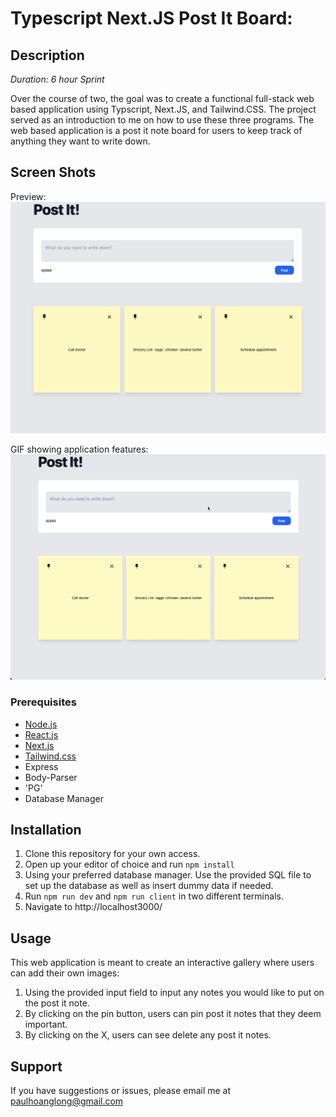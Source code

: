 # Typescript Next.JS Post It Board:

## Description

_Duration: 6 hour Sprint_

Over the course of two, the goal was to create a functional full-stack web based application using Typscript, Next.JS, and Tailwind.CSS. The project served as an introduction to me on how to use these three programs. The web based application is a post it note board for users to keep track of anything they want to write down.

## Screen Shots
Preview:
![](demo.png)

GIF showing application features:
![](demo.gif)

### Prerequisites
- [Node.js](https://nodejs.org/en/)
- [React.js](https://react.dev/)
- [Next.js](https://nextjs.org/)
- [Tailwind.css](https://tailwindcss.com/)
- Express 
- Body-Parser
- 'PG'
- Database Manager

## Installation
1. Clone this repository for your own access.
2. Open up your editor of choice and run `npm install`
3. Using your preferred database manager. Use the provided SQL file to set up the database as well as insert dummy data if needed. 
4. Run `npm run dev`  and `npm run client` in two different terminals.
5. Navigate to http://localhost3000/

## Usage
This web application is meant to create an interactive gallery where users can add their own images:
 1. Using the provided input field to input any notes you would like to put on the post it note.
 2. By clicking on the pin button, users can pin post it notes that they deem important.
 3. By clicking on the X, users can see delete any post it notes.

## Support
If you have suggestions or issues, please email me at [paulhoanglong@gmail.com](www.google.com)